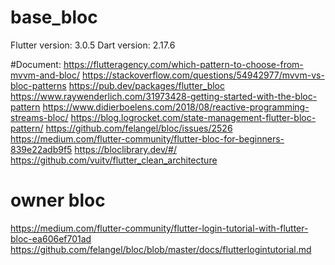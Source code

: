 # base_bloc

Flutter version: 3.0.5
Dart version: 2.17.6

#Document:
https://flutteragency.com/which-pattern-to-choose-from-mvvm-and-bloc/
https://stackoverflow.com/questions/54942977/mvvm-vs-bloc-patterns
https://pub.dev/packages/flutter_bloc
https://www.raywenderlich.com/31973428-getting-started-with-the-bloc-pattern
https://www.didierboelens.com/2018/08/reactive-programming-streams-bloc/
https://blog.logrocket.com/state-management-flutter-bloc-pattern/
https://github.com/felangel/bloc/issues/2526
https://medium.com/flutter-community/flutter-bloc-for-beginners-839e22adb9f5
https://bloclibrary.dev/#/
https://github.com/vuitv/flutter_clean_architecture

# owner bloc
https://medium.com/flutter-community/flutter-login-tutorial-with-flutter-bloc-ea606ef701ad
https://github.com/felangel/bloc/blob/master/docs/flutterlogintutorial.md